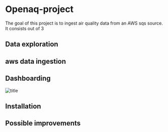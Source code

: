 # Openaq-project

The goal of this project is to ingest air quality data from an AWS sqs source. It consists out of 3

## Data exploration

## aws data ingestion

## Dashboarding

![title](/images/webapp_screenshot.png)

## Installation

## Possible improvements